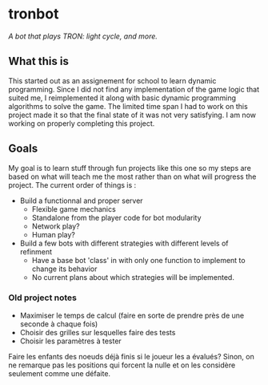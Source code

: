# tronbot

_A bot that plays TRON: light cycle, and more._

## What this is

This started out as an assignement for school to learn dynamic programming.
Since I did not find any implementation of the game logic that suited me, I
reimplemented it along with basic dynamic programming algorithms to solve the
game. The limited time span I had to work on this project made it so
that the final state of it was not very satisfying. I am now working on properly
completing this project.

## Goals

My goal is to learn stuff through fun projects like this one so my steps are
based on what will teach me the most rather than on what will progress the project.
The current order of things is :
- Build a functionnal and proper server
  - Flexible game mechanics
  - Standalone from the player code for bot modularity
  - Network play?
  - Human play?
- Build a few bots with different strategies with different levels of refinment
  - Have a base bot 'class' in with only one function to implement to change its
    behavior
  - No current plans about which strategies will be implemented.

### Old project notes
- Maximiser le temps de calcul (faire en sorte de prendre près de une seconde
  à chaque fois)
- Choisir des grilles sur lesquelles faire des tests
- Choisir les paramètres à tester

Faire les enfants des noeuds déjà finis si le joueur les a évalués? Sinon, on
ne remarque pas les positions qui forcent la nulle et on les considère
seulement comme une défaite.

